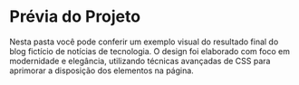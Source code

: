 <h1>Prévia do Projeto</h1>
Nesta pasta você pode conferir um exemplo visual do resultado final do blog fictício de notícias de tecnologia. O design foi elaborado com foco em modernidade e elegância, utilizando técnicas avançadas de CSS para aprimorar a disposição dos elementos na página.
